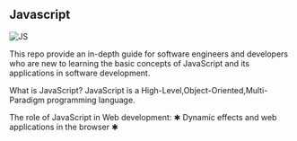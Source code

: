 ## Javascript

![JS](https://github.com/Mckarc/learning-javascript/assets/87942938/20ce591a-4177-4857-8a67-3b43537cb267)

This repo provide an in-depth guide for software engineers and developers who are new to learning the basic concepts of JavaScript and its applications in software development.

What is JavaScript?
JavaScript is a High-Level,Object-Oriented,Multi-Paradigm programming language.

The role of JavaScript in Web development:
✱ Dynamic effects and web applications in the browser
✱
